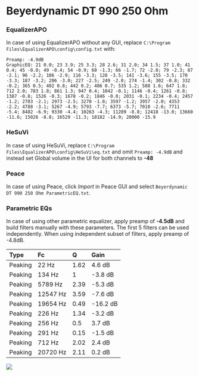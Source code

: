 # Beyerdynamic DT 990 250 Ohm

### EqualizerAPO
In case of using EqualizerAPO without any GUI, replace `C:\Program Files\EqualizerAPO\config\config.txt`
with:
```
Preamp: -4.9dB
GraphicEQ: 21 0.0; 23 3.9; 25 3.3; 28 2.6; 31 2.0; 34 1.5; 37 1.0; 41 0.4; 45 -0.0; 49 -0.4; 54 -0.9; 60 -1.3; 66 -1.7; 72 -2.0; 79 -2.3; 87 -2.1; 96 -2.2; 106 -2.9; 116 -3.3; 128 -3.5; 141 -3.6; 155 -3.5; 170 -3.3; 187 -3.2; 206 -3.0; 227 -2.5; 249 -2.0; 274 -1.4; 302 -0.8; 332 -0.2; 365 0.5; 402 0.8; 442 0.2; 486 0.7; 535 1.2; 588 1.6; 647 1.8; 712 2.0; 783 1.8; 861 1.3; 947 0.4; 1042 -0.1; 1146 -0.4; 1261 -0.8; 1387 -0.8; 1526 -0.3; 1678 -0.2; 1846 -0.0; 2031 -0.1; 2234 -0.4; 2457 -1.2; 2703 -2.1; 2973 -2.5; 3270 -1.8; 3597 -1.2; 3957 -2.0; 4353 -2.2; 4788 -3.1; 5267 -4.9; 5793 -7.7; 6373 -5.7; 7010 -2.6; 7711 -5.4; 8482 -6.9; 9330 -4.4; 10263 -4.3; 11289 -8.8; 12418 -13.0; 13660 -11.6; 15026 -8.8; 16529 -11.3; 18182 -14.9; 20000 -15.9
```

### HeSuVi
In case of using HeSuVi, replace `C:\Program Files\EqualizerAPO\config\HeSuVi\eq.txt` and omit `Preamp:
-4.9dB` and instead set Global volume in the UI for both channels to **-48**

### Peace
In case of using Peace, click *Import* in Peace GUI and select `Beyerdynamic DT 990 250 Ohm ParametricEQ.txt`.

### Parametric EQs
In case of using other parametric equalizer, apply preamp of **-4.5dB** and build filters manually
with these parameters. The first 5 filters can be used independently.
When using independent subset of filters, apply preamp of -4.8dB.

| Type    | Fc       |    Q | Gain     |
|:--------|:---------|:-----|:---------|
| Peaking | 22 Hz    | 1.62 | 4.6 dB   |
| Peaking | 134 Hz   | 1    | -3.8 dB  |
| Peaking | 5789 Hz  | 2.39 | -5.3 dB  |
| Peaking | 12547 Hz | 3.59 | -7.6 dB  |
| Peaking | 19654 Hz | 0.49 | -16.2 dB |
| Peaking | 226 Hz   | 1.34 | -3.2 dB  |
| Peaking | 256 Hz   | 0.5  | 3.7 dB   |
| Peaking | 291 Hz   | 0.15 | -1.5 dB  |
| Peaking | 712 Hz   | 2.02 | 2.4 dB   |
| Peaking | 20720 Hz | 2.11 | 0.2 dB   |

![](https://raw.githubusercontent.com/jaakkopasanen/AutoEq/master/results/oratory1990/harman_over-ear_2018/Beyerdynamic%20DT%20990%20250%20Ohm/Beyerdynamic%20DT%20990%20250%20Ohm.png)